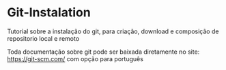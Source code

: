 # Git-Instalation
Tutorial sobre a instalação do git, para criação, download e composição de repositorio local e remoto

Toda documentação sobre git pode ser baixada diretamente no site: https://git-scm.com/ com opção para português
